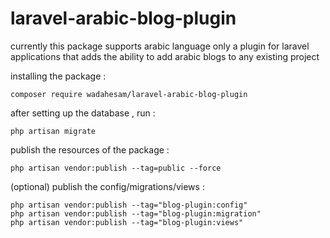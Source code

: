 # laravel-arabic-blog-plugin

currently this package supports arabic language only
a plugin for laravel applications that adds the ability to add arabic blogs to any existing project


installing the package :
```
composer require wadahesam/laravel-arabic-blog-plugin
```


after setting up the database , run :
```
php artisan migrate
```


publish the resources of the package :
```
php artisan vendor:publish --tag=public --force
```


(optional) publish the config/migrations/views :
```
php artisan vendor:publish --tag="blog-plugin:config"
php artisan vendor:publish --tag="blog-plugin:migration"
php artisan vendor:publish --tag="blog-plugin:views"
```

